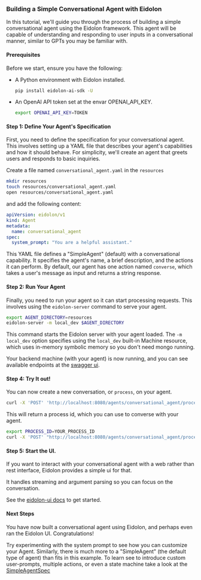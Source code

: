 ### Building a Simple Conversational Agent with Eidolon

In this tutorial, we'll guide you through the process of building a simple conversational agent using the Eidolon framework. This agent will be capable of understanding and responding to user inputs in a conversational manner, similar to GPTs you may be familiar with.
#### Prerequisites

Before we start, ensure you have the following:
- A Python environment with Eidolon installed.
    ```bash
    pip install eidolon-ai-sdk -U
    ```
- An OpenAI API token set at the envar OPENAI_API_KEY.
    ```bash
    export OPENAI_API_KEY=TOKEN
    ```

#### Step 1: Define Your Agent's Specification

First, you need to define the specification for your conversational agent. This involves setting up a YAML file that describes your agent's capabilities and how it should behave. For simplicity, we'll create an agent that greets users and responds to basic inquiries.

Create a file named `conversational_agent.yaml` in the `resources`
```bash
mkdir resources
touch resources/conversational_agent.yaml
open resources/conversational_agent.yaml
```

and add the following content:

```yaml
apiVersion: eidolon/v1
kind: Agent
metadata:
  name: conversational_agent
spec:
  system_prompt: "You are a helpful assistant."
```

This YAML file defines a "SimpleAgent" (default) with a conversational capability. It specifies the agent's name, a brief description, and the actions it can perform. By default, our agent has one action named `converse`, which takes a user's message as input and returns a string response.

#### Step 2: Run Your Agent

Finally, you need to run your agent so it can start processing requests. This involves using the `eidolon-server` command to serve your agent.

```bash
export AGENT_DIRECTORY=resources
eidolon-server -m local_dev $AGENT_DIRECTORY
```

This command starts the Eidolon server with your agent loaded. The `-m local_dev` option specifies using the `local_dev` built-in Machine resource, which uses in-memory symbolic memory so you don't need mongo running.

Your backend machine (with your agent) is now running, and you can see available endpoints at the [swagger ui](http://localhost:8080/docs). 

#### Step 4: Try It out!
You can now create a new conversation, or `process`, on your agent.

```bash
curl -X 'POST' 'http://localhost:8080/agents/conversational_agent/processes'
```

This will return a process id, which you can use to converse with your agent.

```bash
export PROCESS_ID=YOUR_PROCESS_ID
curl -X 'POST' "http://localhost:8080/agents/conversational_agent/processes/$PROCESS_ID/actions/converse" -d 'What kind of tools can I build with LLM agents?'
```

#### Step 5: Start the UI.

If you want to interact with your conversational agent with a web rather than rest interface, Eidolon provides a simple ui for that.

It handles streaming and argument parsing so you can focus on the conversation.

See the [eidolon-ui docs](https://github.com/eidolon-ai/eidolon/tree/main/webui) to get started.

#### Next Steps
You have now built a conversational agent using Eidolon, and perhaps even ran the Eidolon UI. Congratulations!

Try experimenting with the system prompt to see how you can customize your Agent. Similarly, there is much more to a "SimpleAgent" (the default type of agent) 
than fits in this example. To learn see to introduce custom user-prompts, multiple actions, or even a state machine take a look at the 
[SimpleAgentSpec](https://github.com/eidolon-ai/eidolon/blob/main/sdk/eidolon_ai_sdk/agent/simple_agent.py)
